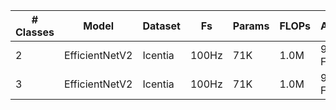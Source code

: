 | # Classes | Model          | Dataset | Fs     | Params | FLOPs | Accuracy  | Config      |
| --------- | -------------- | ------- | ------ | ------ | ----- | --------- | ----------- |
| 2         | EfficientNetV2 | Icentia | 100Hz | 71K    | 1.0M  | 97.0% F1  | [config](https://github.com/AmbiqAI/heartkit/blob/main/configs/beat-class-2.json) |
| 3         | EfficientNetV2 | Icentia | 100Hz | 71K    | 1.0M  | 91.0% F1  | [config](https://github.com/AmbiqAI/heartkit/blob/main/configs/beat-class-3.json) |
